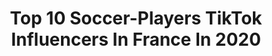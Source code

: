 ---
title: Top 10 Soccer-Players TikTok Influencers In France In 2020
description: >-
  Find top soccer-players TikTok influencers in France in 2020. Most popular hashtags: #coronavirus #snow #ligue1 #chute.
platform: TikTok
profiles:
  - username: "_kerya_cosplay_"
    fullname: >-
      @_kerya_cosplay_
    location: "France"
    followers: 5634
    engagement: 2784
    commentsToLikes: 0.058888
    id: ck9sl4qy4c2wi0j78j4y7jv5j
    verified: false
    hashtags: "#fanart, #saintseya, #mangacosplay, #animeguitarists"
  - username: "ted4ka03"
    fullname: >-
      ted4ka
    location: "France"
    followers: 3907
    engagement: 617
    commentsToLikes: 0.111590
    id: cka9r30je8pjw0i786l3bqxm3
    verified: false
    hashtags: "#pickaxed, #like, #klan, #noscope"
  - username: "rayansax"
    fullname: >-
      Rayan Sax
    location: "France"
    followers: 112690
    engagement: 1092
    commentsToLikes: 0.014067
    id: cka0labmlq5tu0i78ikn9zt5d
    verified: false
    hashtags: "#pourtoiii, #cover, #coronavirus, #musically"
  - username: "jbtuch"
    fullname: >-
      Jean-baptiste Cazaub
    location: "France"
    followers: 50564
    engagement: 1078
    commentsToLikes: 0.009263
    id: ckai5de2fro330i78fpuidwnu
    verified: false
    hashtags: "#capoupascap, #console, #funny, #petanque"
  - username: "conmika"
    fullname: >-
      Con Mika
    location: "France"
    followers: 3081
    engagement: 506
    commentsToLikes: 0.026926
    id: ck9016yvqbe0k0j781ghjnhvo
    verified: false
    hashtags: "#snow, #pyrenees, #roxanne, #samoan"
  - username: "sandysax"
    fullname: >-
      SandySax
    location: "France"
    followers: 252216
    engagement: 809
    commentsToLikes: 0.006995
    id: ck9v4gfj4u6kw0j78m8bxghg8
    verified: false
    hashtags: "#bagatellecourchevel, #balcony, #balcon, #pompiersdelyon"
  - username: "polafreestyle"
    fullname: >-
      pola.freestyle
    location: "France"
    followers: 15743
    engagement: 2264
    commentsToLikes: 0.060650
    id: ck9kguqi69qq40j78q9dpnghq
    verified: false
    hashtags: "#shoot, #chute, #fail, #friends"
  - username: "max2foot"
    fullname: >-
      Max2foot
    location: "France"
    followers: 27999
    engagement: 1897
    commentsToLikes: 0.008226
    id: ck9eo5g2lmm3z0j78gthdxg27
    verified: false
    hashtags: "#paris, #coronavirus, #gamer, #bundesliga"
  - username: "lav_dms"
    fullname: >-
      Vlt
    location: "France"
    followers: 4416
    engagement: 841
    commentsToLikes: 0.048385
    id: cka65zrxcfbp60i78uexnc8mx
    verified: false
    hashtags: "#urbex, #mystere, #ligue2, #championsleague"
  - username: "todayitsfoot"
    fullname: >-
      todayitsfootball
    location: "France"
    followers: 12133
    engagement: 1571
    commentsToLikes: 0.009363
    id: ckahwdmocqd6m0i7874kwozsi
    verified: false
    hashtags: "#coupedumonde, #tiktoklol, #pavard, #footballvideo"
---